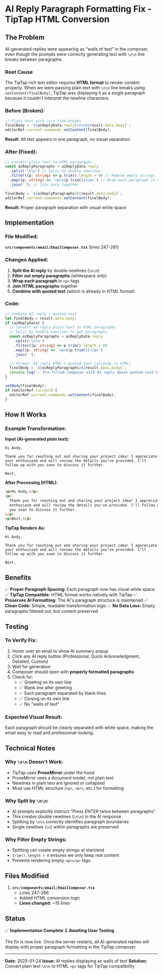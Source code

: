 # AI Reply Paragraph Formatting Fix - TipTap HTML Conversion

## The Problem

AI-generated replies were appearing as "walls of text" in the composer, even though the prompts were correctly generating text with `\n\n` line breaks between paragraphs.

### Root Cause

The TipTap rich text editor requires **HTML format** to render content properly. When we were passing plain text with `\n\n` line breaks using `setContent(finalBody)`, TipTap was displaying it as a single paragraph because it couldn't interpret the newline characters.

### Before (Broken):

```typescript
// Plain text with \n\n line breaks
finalBody = `${aiReplyData.reply}\n\n${result.data.body}`;
editorRef.current.commands.setContent(finalBody);
```

**Result:** All text appears in one paragraph, no visual separation

### After (Fixed):

```typescript
// Convert plain text to HTML paragraphs
const aiReplyParagraphs = aiReplyData.reply
  .split('\n\n') // Split by double newlines
  .filter((p: string) => p.trim().length > 0) // Remove empty strings
  .map((p: string) => `<p>${p.trim()}</p>`) // Wrap each paragraph in <p> tags
  .join(''); // Join back together

finalBody = `${aiReplyParagraphs}${result.data.body}`;
editorRef.current.commands.setContent(finalBody);
```

**Result:** Proper paragraph separation with visual white space

## Implementation

### File Modified:

**`src/components/email/EmailComposer.tsx`** (lines 247-261)

### Changes Applied:

1. **Split the AI reply** by double newlines (`\n\n`)
2. **Filter out empty paragraphs** (whitespace only)
3. **Wrap each paragraph** in `<p>` tags
4. **Join HTML paragraphs** together
5. **Combine with quoted text** (which is already in HTML format)

### Code:

```typescript
// Combine AI reply + quoted text
let finalBody = result.data.body;
if (aiReplyData) {
  // Convert AI reply plain text to HTML paragraphs
  // Split by double newlines to get paragraphs
  const aiReplyParagraphs = aiReplyData.reply
    .split('\n\n')
    .filter((p: string) => p.trim().length > 0)
    .map((p: string) => `<p>${p.trim()}</p>`)
    .join('');

  // Format: AI reply HTML + quoted text (already in HTML)
  finalBody = `${aiReplyParagraphs}${result.data.body}`;
  console.log('✅ Pre-filled composer with AI reply above quoted text');
}

setBody(finalBody);
if (editorRef.current) {
  editorRef.current.commands.setContent(finalBody);
}
```

## How It Works

### Example Transformation:

**Input (AI-generated plain text):**

```
Hi Andy,

Thank you for reaching out and sharing your project idea! I appreciate your enthusiasm and will review the details you've provided. I'll follow up with you soon to discuss it further.

Best,
```

**After Processing (HTML):**

```html
<p>Hi Andy,</p>
<p>
  Thank you for reaching out and sharing your project idea! I appreciate your
  enthusiasm and will review the details you've provided. I'll follow up with
  you soon to discuss it further.
</p>
<p>Best,</p>
```

**TipTap Renders As:**

```
Hi Andy,

Thank you for reaching out and sharing your project idea! I appreciate your enthusiasm and will review the details you've provided. I'll follow up with you soon to discuss it further.

Best,
```

## Benefits

✅ **Proper Paragraph Spacing:** Each paragraph now has visual white space
✅ **TipTap Compatible:** HTML format works natively with TipTap
✅ **Preserves AI Formatting:** The AI's paragraph structure is maintained
✅ **Clean Code:** Simple, readable transformation logic
✅ **No Data Loss:** Empty paragraphs filtered out, but content preserved

## Testing

### To Verify Fix:

1. Hover over an email to show AI summary popup
2. Click any AI reply button (Professional, Quick Acknowledgment, Detailed, Custom)
3. Wait for generation
4. Composer should open with **properly formatted paragraphs**
5. Check for:
   - ✅ Greeting on its own line
   - ✅ Blank line after greeting
   - ✅ Each paragraph separated by blank lines
   - ✅ Closing on its own line
   - ✅ No "walls of text"

### Expected Visual Result:

Each paragraph should be clearly separated with white space, making the email easy to read and professional-looking.

## Technical Notes

### Why `\n\n` Doesn't Work:

- TipTap uses **ProseMirror** under the hood
- ProseMirror uses a document model, not plain text
- Newlines in plain text are ignored or collapsed
- Must use HTML structure (`<p>`, `<br>`, etc.) for formatting

### Why Split by `\n\n`:

- AI prompts explicitly instruct "Press ENTER twice between paragraphs"
- This creates double newlines (`\n\n`) in the AI response
- Splitting by `\n\n` correctly identifies paragraph boundaries
- Single newlines (`\n`) within paragraphs are preserved

### Why Filter Empty Strings:

- Splitting can create empty strings at start/end
- `trim().length > 0` ensures we only keep real content
- Prevents rendering empty `<p></p>` tags

## Files Modified

1. **`src/components/email/EmailComposer.tsx`**
   - Lines 247-266
   - Added HTML conversion logic
   - **Lines changed:** ~15 lines

## Status

✅ **Implementation Complete**
⏳ **Awaiting User Testing**

The fix is now live. Once the server restarts, all AI-generated replies will display with proper paragraph formatting in the TipTap composer.

---

**Date:** 2025-01-24
**Issue:** AI replies displaying as walls of text
**Solution:** Convert plain text `\n\n` to HTML `<p>` tags for TipTap compatibility

